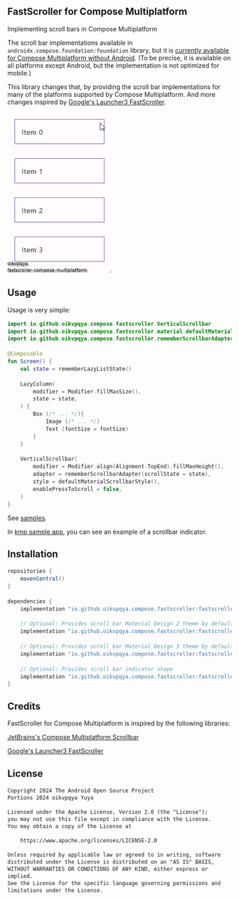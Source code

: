 ## FastScroller for Compose Multiplatform

Implementing scroll bars in Compose Multiplatform

The scroll bar implementations available in `androidx.compose.foundation:foundation` library, but it is [currently available for Compose Multiplatform without Android](https://github.com/JetBrains/compose-multiplatform/tree/master/tutorials/Desktop_Components#scrollbars). (To be precise, it is available on all platforms except Android, but the implementation is not optimized for mobile.)

This library changes that, by providing the scroll bar implementations for many of the platforms supported by Compose Multiplatform.
And more changes inspired by [Google's Launcher3 FastScroller](https://android.googlesource.com/platform/packages/apps/Launcher3/).

![demo-gif](art/demo.gif)

## Usage

Usage is very simple:

```kotlin
import io.github.oikvpqya.compose.fastscroller.VerticalScrollbar
import io.github.oikvpqya.compose.fastscroller.material.defaultMaterialScrollbarStyle
import io.github.oikvpqya.compose.fastscroller.rememberScrollbarAdapter

@Composable
fun Screen() {
    val state = rememberLazyListState()

    LazyColumn(
        modifier = Modifier.fillMaxSize(),
        state = state,
    ) {  
        Box (/* ... */){
            Image (/* ... */)
            Text (fontSize = fontSize)
        }
    }

    VerticalScrollbar(
        modifier = Modifier.align(Alignment.TopEnd).fillMaxHeight(),
        adapter = rememberScrollbarAdapter(scrollState = state),
        style = defaultMaterialScrollbarStyle(),
        enablePressToScroll = false,
    )
}
```

See [samples](https://github.com/oikvpqya/fastscroller-compose-multiplatform/tree/main/sample).

In [kmp sample app](https://github.com/oikvpqya/fastscroller-compose-multiplatform/blob/main/sample/kmp/src/commonMain/kotlin/Screen.kt), you can see an example of a scrollbar indicator.

## Installation

```gradle
repositories {
    mavenCentral()
}

dependencies {
    implementation "io.github.oikvpqya.compose.fastscroller:fastscroller-core:0.2.0"

    // Optional: Provides scroll bar Material Design 2 theme by defaultMaterialScrollbarStyle
    implementation "io.github.oikvpqya.compose.fastscroller:fastscroller-material:0.2.0"

    // Optional: Provides scroll bar Material Design 3 theme by defaultMaterialScrollbarStyle
    implementation "io.github.oikvpqya.compose.fastscroller:fastscroller-material3:0.2.0"

    // Optional: Provides scroll bar indicator shape
    implementation "io.github.oikvpqya.compose.fastscroller:fastscroller-indicator:0.2.0"
}
```

## Credits

FastScroller for Compose Multiplatform is inspired by the following libraries:

[JetBrains's Compose Multiplatform Scrollbar](https://github.com/JetBrains/compose-multiplatform-core/blob/jb-main/compose/foundation/foundation/src/skikoMain/kotlin/androidx/compose/foundation/Scrollbar.skiko.kt)

[Google's Launcher3 FastScroller](https://android.googlesource.com/platform/packages/apps/Launcher3/)



## License

```
Copyright 2024 The Android Open Source Project
Portions 2024 oikvpqya Yuya
 
Licensed under the Apache License, Version 2.0 (the "License");
you may not use this file except in compliance with the License.
You may obtain a copy of the License at

    https://www.apache.org/licenses/LICENSE-2.0

Unless required by applicable law or agreed to in writing, software
distributed under the License is distributed on an "AS IS" BASIS,
WITHOUT WARRANTIES OR CONDITIONS OF ANY KIND, either express or implied.
See the License for the specific language governing permissions and
limitations under the License.
```
